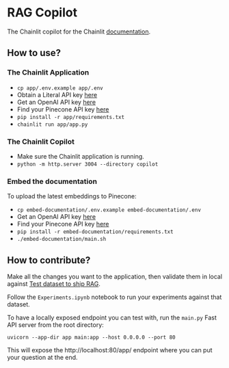 # RAG Copilot

The Chainlit copilot for the Chainlit [documentation](https://docs.chainlit.io/get-started/overview).

## How to use?

### The Chainlit Application

- `cp app/.env.example app/.env`
- Obtain a Literal API key [here](https://docs.getliteral.ai/python-client/get-started/authentication#how-to-get-my-api-key)
- Get an OpenAI API key [here](https://platform.openai.com/docs/quickstart/step-2-setup-your-api-key)
- Find your Pinecone API key [here](https://docs.pinecone.io/docs/authentication#finding-your-pinecone-api-key)
- `pip install -r app/requirements.txt`
- `chainlit run app/app.py`

### The Chainlit Copilot

- Make sure the Chainlit application is running.
- `python -m http.server 3004 --directory copilot`

### Embed the documentation

To upload the latest embeddings to Pinecone:

- `cp embed-documentation/.env.example embed-documentation/.env`
- Get an OpenAI API key [here](https://platform.openai.com/docs/quickstart/step-2-setup-your-api-key)
- Find your Pinecone API key [here](https://docs.pinecone.io/docs/authentication#finding-your-pinecone-api-key)
- `pip install -r embed-documentation/requirements.txt`
- `./embed-documentation/main.sh`

## How to contribute?

Make all the changes you want to the application, then validate them in local against [Test dataset to ship RAG](https://cloud.getliteral.ai/projects/chainlit-doc-JicvnMkIcofi/datasets/a24f9233-d03e-4dc4-98c6-c5fec438f757).

Follow the `Experiments.ipynb` notebook to run your experiments against that dataset.

To have a locally exposed endpoint you can test with, run the `main.py` Fast API server from the root directory:

```shell
uvicorn --app-dir app main:app --host 0.0.0.0 --port 80
```

This will expose the http://localhost:80/app/ endpoint where you can put your question at the end.
